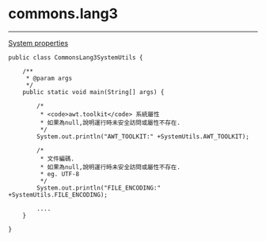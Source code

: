 # commons.lang3


---


[ System properties](../../src/main/java/com/foya/apache/commons/lang3/CommonsLang3SystemUtils.java)

```
public class CommonsLang3SystemUtils {

    /**
     * @param args
     */
    public static void main(String[] args) {

        /*
         * <code>awt.toolkit</code> 系統屬性
         * 如果為null,說明運行時未安全訪問或屬性不存在.
         */
        System.out.println("AWT_TOOLKIT:" +SystemUtils.AWT_TOOLKIT);

        /*
         * 文件編碼.
         * 如果為null,說明運行時未安全訪問或屬性不存在.
         * eg. UTF-8
         */
        System.out.println("FILE_ENCODING:" +SystemUtils.FILE_ENCODING);

        ....
    }

}



```

